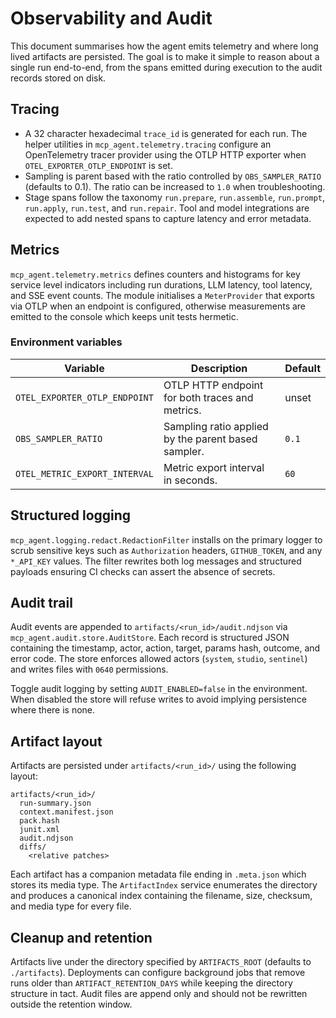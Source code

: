 # Observability and Audit

This document summarises how the agent emits telemetry and where long lived
artifacts are persisted.  The goal is to make it simple to reason about a
single run end-to-end, from the spans emitted during execution to the audit
records stored on disk.

## Tracing

* A 32 character hexadecimal `trace_id` is generated for each run.  The helper
  utilities in `mcp_agent.telemetry.tracing` configure an OpenTelemetry tracer
  provider using the OTLP HTTP exporter when `OTEL_EXPORTER_OTLP_ENDPOINT` is
  set.
* Sampling is parent based with the ratio controlled by `OBS_SAMPLER_RATIO`
  (defaults to 0.1).  The ratio can be increased to `1.0` when troubleshooting.
* Stage spans follow the taxonomy `run.prepare`, `run.assemble`, `run.prompt`,
  `run.apply`, `run.test`, and `run.repair`.  Tool and model integrations are
  expected to add nested spans to capture latency and error metadata.

## Metrics

`mcp_agent.telemetry.metrics` defines counters and histograms for key service
level indicators including run durations, LLM latency, tool latency, and SSE
event counts.  The module initialises a `MeterProvider` that exports via OTLP
when an endpoint is configured, otherwise measurements are emitted to the
console which keeps unit tests hermetic.

### Environment variables

| Variable | Description | Default |
| --- | --- | --- |
| `OTEL_EXPORTER_OTLP_ENDPOINT` | OTLP HTTP endpoint for both traces and metrics. | unset |
| `OBS_SAMPLER_RATIO` | Sampling ratio applied by the parent based sampler. | `0.1` |
| `OTEL_METRIC_EXPORT_INTERVAL` | Metric export interval in seconds. | `60` |

## Structured logging

`mcp_agent.logging.redact.RedactionFilter` installs on the primary logger to
scrub sensitive keys such as `Authorization` headers, `GITHUB_TOKEN`, and any
`*_API_KEY` values.  The filter rewrites both log messages and structured
payloads ensuring CI checks can assert the absence of secrets.

## Audit trail

Audit events are appended to `artifacts/<run_id>/audit.ndjson` via
`mcp_agent.audit.store.AuditStore`.  Each record is structured JSON containing
the timestamp, actor, action, target, params hash, outcome, and error code.  The
store enforces allowed actors (`system`, `studio`, `sentinel`) and writes files
with `0640` permissions.

Toggle audit logging by setting `AUDIT_ENABLED=false` in the environment.  When
disabled the store will refuse writes to avoid implying persistence where there
is none.

## Artifact layout

Artifacts are persisted under `artifacts/<run_id>/` using the following layout:

```
artifacts/<run_id>/
  run-summary.json
  context.manifest.json
  pack.hash
  junit.xml
  audit.ndjson
  diffs/
    <relative patches>
```

Each artifact has a companion metadata file ending in `.meta.json` which stores
its media type.  The `ArtifactIndex` service enumerates the directory and
produces a canonical index containing the filename, size, checksum, and media
type for every file.

## Cleanup and retention

Artifacts live under the directory specified by `ARTIFACTS_ROOT` (defaults to
`./artifacts`).  Deployments can configure background jobs that remove runs
older than `ARTIFACT_RETENTION_DAYS` while keeping the directory structure in
tact.  Audit files are append only and should not be rewritten outside the
retention window.

